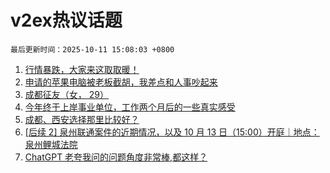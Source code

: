 # v2ex热议话题

`最后更新时间：2025-10-11 15:08:03 +0800`

1. [行情暴跌，大家来这取取暖！](https://www.v2ex.com/t/1164449)
1. [申请的苹果电脑被老板截胡，我差点和人事吵起来](https://www.v2ex.com/t/1164285)
1. [成都征友（女， 29）](https://www.v2ex.com/t/1164393)
1. [今年终于上岸事业单位，工作两个月后的一些真实感受](https://www.v2ex.com/t/1164420)
1. [成都、西安选择那里比较好？](https://www.v2ex.com/t/1164189)
1. [[后续 2] 泉州联通案件的近期情况，以及 10 月 13 日（15:00）开庭｜地点：泉州鲤城法院](https://www.v2ex.com/t/1164270)
1. [ChatGPT
老夸我问的问题角度非常棒,都这样？](https://www.v2ex.com/t/1164222)

